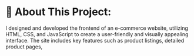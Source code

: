 # 💫 About This Project:
I designed and developed the frontend of an e-commerce website, utilizing HTML, CSS, and JavaScript to create a user-friendly and visually appealing interface. The site includes key features such as product listings, detailed product pages,
